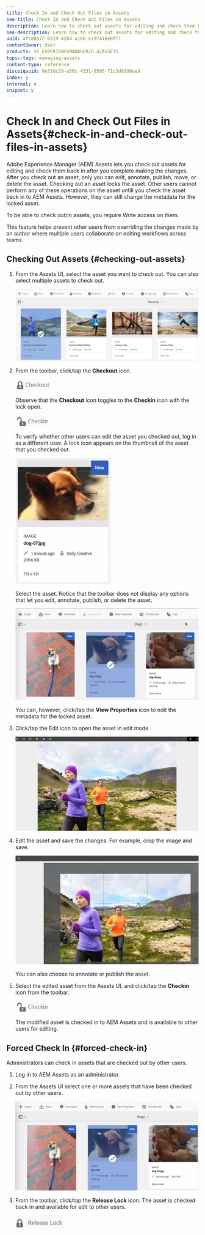 ```yaml
---
title: Check In and Check Out Files in Assets
seo-title: Check In and Check Out Files in Assets
description: Learn how to check out assets for editing and check them back in after the changes are complete.
seo-description: Learn how to check out assets for editing and check them back in after the changes are complete.
uuid: afc80a72-b319-42b4-a10b-e797418e0f71
contentOwner: User
products: SG_EXPERIENCEMANAGER/6.4/ASSETS
topic-tags: managing-assets
content-type: reference
discoiquuid: 9e73dc29-a56c-4331-9595-71c3d6998aed
index: y
internal: n
snippet: y
---
```


# Check In and Check Out Files in Assets{#check-in-and-check-out-files-in-assets}

Adobe Experience Manager (AEM) Assets lets you check out assets for editing and check them back in after you complete making the changes. After you check out an asset, only you can edit, annotate, publish, move, or delete the asset. Checking out an asset locks the asset. Other users cannot perform any of these operations on the asset untill you check the asset back in to AEM Assets. However, they can still change the metadata for the locked asset.

To be able to check out/in assets, you require Write access on them.

This feature helps prevent other users from overriding the changes made by an author where multiple users collaborate on editing workflows across teams.

## Checking Out Assets {#checking-out-assets}

1. From the Assets UI, select the asset you want to check out. You can also select multiple assets to check out.

   ![](assets/chlimage_1-468.png)

1. From the toolbar, click/tap the **Checkout** icon.

   ![](assets/chlimage_1-469.png)

   Observe that the **Checkout** icon toggles to the **Checkin** icon with the lock open.

   ![](assets/chlimage_1-470.png)

   To verify whether other users can edit the asset you checked out, log in as a different user. A lock icon appears on the thumbnail of the asset that you checked out.

   ![](assets/chlimage_1-471.png)

   Select the asset. Notice that the toolbar does not display any options that let you edit, annotate, publish, or delete the asset.

   ![](assets/chlimage_1-472.png)

   You can, however, click/tap the **View Properties** icon to edit the metadata for the locked asset.

1. Click/tap the Edit icon to open the asset in edit mode.

   ![](assets/chlimage_1-473.png)

1. Edit the asset and save the changes. For example, crop the image and save. 

   ![](assets/chlimage_1-474.png)

   You can also choose to annotate or publish the asset.

1. Select the edited asset from the Assets UI, and click/tap the **Checkin** icon from the toolbar.

   ![](assets/chlimage_1-475.png)

   The modified asset is checked in to AEM Assets and is available to other users for editing.

## Forced Check In {#forced-check-in}

Administrators can check in assets that are checked out by other users.

1. Log in to AEM Assets as an administrator.
1. From the Assets UI select one or more assets that have been checked out by other users.

   ![](assets/chlimage_1-476.png)

1. From the toolbar, click/tap the **Release Lock** icon. The asset is checked back in and available for edit to other users.

   ![](assets/chlimage_1-477.png)

